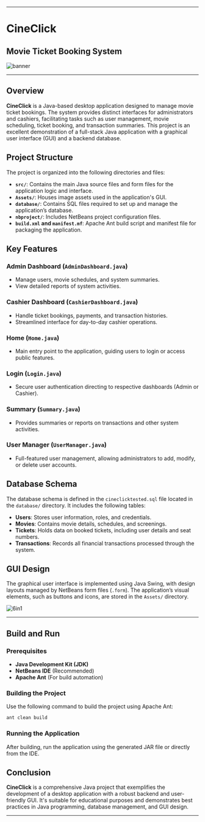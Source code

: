 
---

# CineClick 

## Movie Ticket Booking System 

![banner](https://github.com/user-attachments/assets/616baa7b-50bd-4f5f-9bfd-2be85d52534d)

---
## Overview

**CineClick** is a Java-based desktop application designed to manage movie ticket bookings. The system provides distinct interfaces for administrators and cashiers, facilitating tasks such as user management, movie scheduling, ticket booking, and transaction summaries. This project is an excellent demonstration of a full-stack Java application with a graphical user interface (GUI) and a backend database.

## Project Structure

The project is organized into the following directories and files:

- **`src/`**: Contains the main Java source files and form files for the application logic and interface.
- **`Assets/`**: Houses image assets used in the application's GUI.
- **`database/`**: Contains SQL files required to set up and manage the application’s database.
- **`nbproject/`**: Includes NetBeans project configuration files.
- **`build.xml` and `manifest.mf`**: Apache Ant build script and manifest file for packaging the application.

## Key Features

### Admin Dashboard (`AdminDashboard.java`)
- Manage users, movie schedules, and system summaries.
- View detailed reports of system activities.

### Cashier Dashboard (`CashierDashboard.java`)
- Handle ticket bookings, payments, and transaction histories.
- Streamlined interface for day-to-day cashier operations.

### Home (`Home.java`)
- Main entry point to the application, guiding users to login or access public features.

### Login (`Login.java`)
- Secure user authentication directing to respective dashboards (Admin or Cashier).

### Summary (`Summary.java`)
- Provides summaries or reports on transactions and other system activities.

### User Manager (`UserManager.java`)
- Full-featured user management, allowing administrators to add, modify, or delete user accounts.

## Database Schema

The database schema is defined in the `cineclicktested.sql` file located in the `database/` directory. It includes the following tables:

- **Users**: Stores user information, roles, and credentials.
- **Movies**: Contains movie details, schedules, and screenings.
- **Tickets**: Holds data on booked tickets, including user details and seat numbers.
- **Transactions**: Records all financial transactions processed through the system.

## GUI Design

The graphical user interface is implemented using Java Swing, with design layouts managed by NetBeans form files (`.form`). The application’s visual elements, such as buttons and icons, are stored in the `Assets/` directory.

![6in1](https://github.com/user-attachments/assets/d2da3767-8470-42d8-9248-3bce82c23306)

---
## Build and Run

### Prerequisites
- **Java Development Kit (JDK)**
- **NetBeans IDE** (Recommended)
- **Apache Ant** (For build automation)

### Building the Project
Use the following command to build the project using Apache Ant:

```bash
ant clean build
```

### Running the Application
After building, run the application using the generated JAR file or directly from the IDE.

## Conclusion

**CineClick** is a comprehensive Java project that exemplifies the development of a desktop application with a robust backend and user-friendly GUI. It's suitable for educational purposes and demonstrates best practices in Java programming, database management, and GUI design.

---

